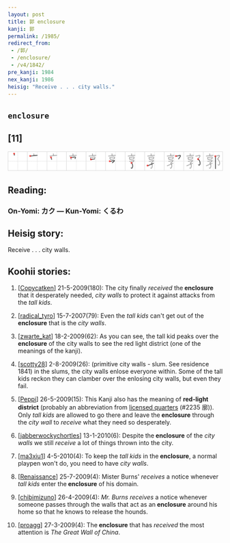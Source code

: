```yaml
---
layout: post
title: 郭 enclosure
kanji: 郭
permalink: /1985/
redirect_from:
 - /郭/
 - /enclosure/
 - /v4/1842/
pre_kanji: 1984
nex_kanji: 1986
heisig: "Receive . . . city walls."
---
```


## `enclosure`

## [11]

<div class="stroke"><img src="../images/E983AD.png" /></div>

## Reading:

### On-Yomi: カク &mdash; Kun-Yomi: くるわ

## Heisig story:

Receive . . . city walls.

## Koohii stories:

1) [<a href="http://kanji.koohii.com/profile/Copycatken">Copycatken</a>] 21-5-2009(180): The city finally <em>received</em> the<strong> enclosure</strong> that it desperately needed, <em>city walls</em> to protect it against attacks from the <em>tall kids</em>.

2) [<a href="http://kanji.koohii.com/profile/radical_tyro">radical_tyro</a>] 15-7-2007(79): Even the <em>tall</em> <em>kids</em> can&#039;t get out of the<strong> enclosure</strong> that is the <em>city walls</em>.

3) [<a href="http://kanji.koohii.com/profile/zwarte_kat">zwarte_kat</a>] 18-2-2009(62): As you can see, the tall kid peaks over the<strong> enclosure</strong> of the city walls to see the red light district (one of the meanings of the kanji).

4) [<a href="http://kanji.koohii.com/profile/scotty28">scotty28</a>] 2-8-2009(26): (primitive city walls - slum. See residence 1841) in the slums, the city walls enlose everyone within. Some of the tall kids reckon they can clamber over the enlosing city walls, but even they fail.

5) [<a href="http://kanji.koohii.com/profile/Peppi">Peppi</a>] 26-5-2009(15): This Kanji also has the meaning of <strong>red-light district</strong> (probably an abbreviation from <a href="../v4/2235">licensed quarters</a> (#2235 廓)). Only <em>tall kids</em> are allowed to go there and leave the<strong> enclosure</strong> through the <em>city wall</em> to <em>receive</em> what they need so desperately.

6) [<a href="http://kanji.koohii.com/profile/jabberwockychortles">jabberwockychortles</a>] 13-1-2010(6): Despite the<strong> enclosure</strong> of the <em>city walls</em> we still <em>receive</em> a lot of things thrown into the city.

7) [<a href="http://kanji.koohii.com/profile/ma3xiu1">ma3xiu1</a>] 4-5-2010(4): To keep the <em>tall kids</em> in the<strong> enclosure</strong>, a normal playpen won&#039;t do, you need to have <em>city walls</em>.

8) [<a href="http://kanji.koohii.com/profile/Renaissance">Renaissance</a>] 25-7-2009(4): Mister Burns&#039; <em>receives</em> a notice whenever <em>tall kids</em> enter the<strong> enclosure</strong> of his domain.

9) [<a href="http://kanji.koohii.com/profile/chibimizuno">chibimizuno</a>] 26-4-2009(4): <em>Mr. Burns</em> <em>receives</em> a notice whenever someone passes through the walls that act as an<strong> enclosure</strong> around his home so that he knows to release the hounds.

10) [<a href="http://kanji.koohii.com/profile/proagg">proagg</a>] 27-3-2009(4): The<strong> enclosure</strong> that has <em>received</em> the most attention is <em>The Great Wall of China</em>.

